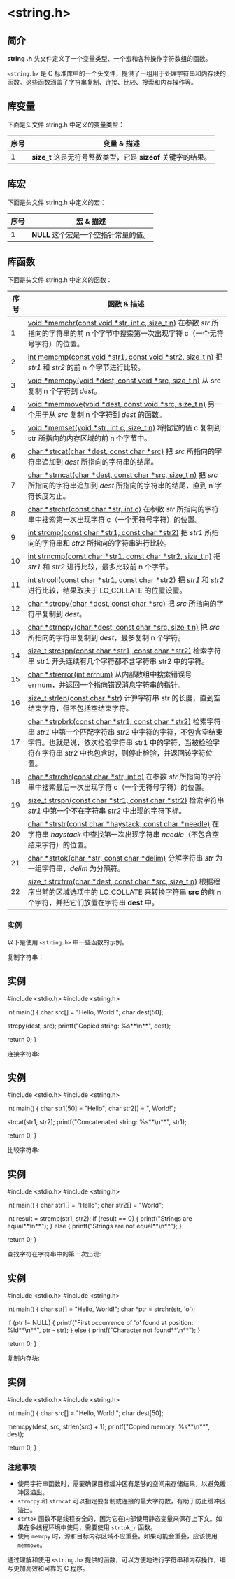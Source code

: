 # <string.h>

## 简介

**string .h** 头文件定义了一个变量类型、一个宏和各种操作字符数组的函数。

`<string.h>` 是 C 标准库中的一个头文件，提供了一组用于处理字符串和内存块的函数。这些函数涵盖了字符串复制、连接、比较、搜索和内存操作等。

## 库变量

下面是头文件 string.h 中定义的变量类型：

| 序号 | 变量 & 描述                                                  |
| ---- | ------------------------------------------------------------ |
| 1    | **size_t**  这是无符号整数类型，它是 **sizeof** 关键字的结果。 |

## 库宏

下面是头文件 string.h 中定义的宏：

| 序号 | 宏 & 描述                             |
| ---- | ------------------------------------- |
| 1    | **NULL** 这个宏是一个空指针常量的值。 |

## 库函数

下面是头文件 string.h 中定义的函数：

| 序号 | 函数 & 描述                                                  |
| ---- | ------------------------------------------------------------ |
| 1    | [void *memchr(const void *str, int c, size_t n)](https://www.runoob.com/cprogramming/c-function-memchr.html) 在参数 *str* 所指向的字符串的前 n 个字节中搜索第一次出现字符 c（一个无符号字符）的位置。 |
| 2    | [int memcmp(const void *str1, const void *str2, size_t n)](https://www.runoob.com/cprogramming/c-function-memcmp.html) 把 *str1* 和 *str2* 的前 n 个字节进行比较。 |
| 3    | [void *memcpy(void *dest, const void *src, size_t n)](https://www.runoob.com/cprogramming/c-function-memcpy.html) 从 src 复制 n 个字符到 *dest*。 |
| 4    | [void *memmove(void *dest, const void *src, size_t n)](https://www.runoob.com/cprogramming/c-function-memmove.html) 另一个用于从 *src* 复制 n 个字符到 *dest* 的函数。 |
| 5    | [void *memset(void *str, int c, size_t n)](https://www.runoob.com/cprogramming/c-function-memset.html) 将指定的值 c 复制到 str 所指向的内存区域的前 n 个字节中。 |
| 6    | [char *strcat(char *dest, const char *src)](https://www.runoob.com/cprogramming/c-function-strcat.html) 把 *src* 所指向的字符串追加到 *dest* 所指向的字符串的结尾。 |
| 7    | [char *strncat(char *dest, const char *src, size_t n)](https://www.runoob.com/cprogramming/c-function-strncat.html) 把 *src* 所指向的字符串追加到 *dest* 所指向的字符串的结尾，直到 n 字符长度为止。 |
| 8    | [char *strchr(const char *str, int c)](https://www.runoob.com/cprogramming/c-function-strchr.html) 在参数 *str* 所指向的字符串中搜索第一次出现字符 c（一个无符号字符）的位置。 |
| 9    | [int strcmp(const char *str1, const char *str2)](https://www.runoob.com/cprogramming/c-function-strcmp.html) 把 *str1* 所指向的字符串和 *str2* 所指向的字符串进行比较。 |
| 10   | [int strncmp(const char *str1, const char *str2, size_t n)](https://www.runoob.com/cprogramming/c-function-strncmp.html) 把 *str1* 和 *str2* 进行比较，最多比较前 n 个字节。 |
| 11   | [int strcoll(const char *str1, const char *str2)](https://www.runoob.com/cprogramming/c-function-strcoll.html) 把 *str1* 和 *str2* 进行比较，结果取决于 LC_COLLATE 的位置设置。 |
| 12   | [char *strcpy(char *dest, const char *src)](https://www.runoob.com/cprogramming/c-function-strcpy.html) 把 *src* 所指向的字符串复制到 *dest*。 |
| 13   | [char *strncpy(char *dest, const char *src, size_t n)](https://www.runoob.com/cprogramming/c-function-strncpy.html) 把 *src* 所指向的字符串复制到 *dest*，最多复制 n 个字符。 |
| 14   | [size_t strcspn(const char *str1, const char *str2)](https://www.runoob.com/cprogramming/c-function-strcspn.html) 检索字符串 str1 开头连续有几个字符都不含字符串 str2 中的字符。 |
| 15   | [char *strerror(int errnum)](https://www.runoob.com/cprogramming/c-function-strerror.html) 从内部数组中搜索错误号 errnum，并返回一个指向错误消息字符串的指针。 |
| 16   | [size_t strlen(const char *str)](https://www.runoob.com/cprogramming/c-function-strlen.html) 计算字符串 str 的长度，直到空结束字符，但不包括空结束字符。 |
| 17   | [char *strpbrk(const char *str1, const char *str2)](https://www.runoob.com/cprogramming/c-function-strpbrk.html) 检索字符串 *str1* 中第一个匹配字符串 *str2* 中字符的字符，不包含空结束字符。也就是说，依次检验字符串 str1 中的字符，当被检验字符在字符串 str2 中也包含时，则停止检验，并返回该字符位置。 |
| 18   | [char *strrchr(const char *str, int c)](https://www.runoob.com/cprogramming/c-function-strrchr.html) 在参数 *str* 所指向的字符串中搜索最后一次出现字符 c（一个无符号字符）的位置。 |
| 19   | [size_t strspn(const char *str1, const char *str2)](https://www.runoob.com/cprogramming/c-function-strspn.html) 检索字符串 *str1* 中第一个不在字符串 *str2* 中出现的字符下标。 |
| 20   | [char *strstr(const char *haystack, const char *needle)](https://www.runoob.com/cprogramming/c-function-strstr.html) 在字符串 *haystack* 中查找第一次出现字符串 *needle*（不包含空结束字符）的位置。 |
| 21   | [char *strtok(char *str, const char *delim)](https://www.runoob.com/cprogramming/c-function-strtok.html) 分解字符串 *str* 为一组字符串，*delim* 为分隔符。 |
| 22   | [size_t strxfrm(char *dest, const char *src, size_t n)](https://www.runoob.com/cprogramming/c-function-strxfrm.html) 根据程序当前的区域选项中的 LC_COLLATE 来转换字符串 **src** 的前 **n** 个字符，并把它们放置在字符串 **dest** 中。 |

### 实例

以下是使用 `<string.h>` 中一些函数的示例。

复制字符串：

## 实例

\#include <stdio.h>
 \#include <string.h>
 
 int main() {
   char src[] = "Hello, World!";
   char dest[50];
 
   strcpy(dest, src);
   printf("Copied string: %s**\n**", dest);
 
   return 0;
 }

连接字符串:

## 实例

\#include <stdio.h>
 \#include <string.h>
 
 int main() {
   char str1[50] = "Hello";
   char str2[] = ", World!";
 
   strcat(str1, str2);
   printf("Concatenated string: %s**\n**", str1);
 
   return 0;
 }

比较字符串:

## 实例

\#include <stdio.h>
 \#include <string.h>
 
 int main() {
   char str1[] = "Hello";
   char str2[] = "World";
 
   int result = strcmp(str1, str2);
   if (result == 0) {
     printf("Strings are equal**\n**");
   } else {
     printf("Strings are not equal**\n**");
   }
 
   return 0;
 }

查找字符在字符串中的第一次出现:

## 实例

\#include <stdio.h>
 \#include <string.h>
 
 int main() {
   char str[] = "Hello, World!";
   char *ptr = strchr(str, 'o');
 
   if (ptr != NULL) {
     printf("First occurrence of 'o' found at position: %ld**\n**", ptr - str);
   } else {
     printf("Character not found**\n**");
   }
 
   return 0;
 }

复制内存块:

## 实例

\#include <stdio.h>
 \#include <string.h>
 
 int main() {
   char src[] = "Hello, World!";
   char dest[50];
 
   memcpy(dest, src, strlen(src) + 1);
   printf("Copied memory: %s**\n**", dest);
 
   return 0;
 }

### 注意事项

- 使用字符串函数时，需要确保目标缓冲区有足够的空间来存储结果，以避免缓冲区溢出。
- `strncpy` 和 `strncat` 可以指定要复制或连接的最大字符数，有助于防止缓冲区溢出。
- `strtok` 函数不是线程安全的，因为它在内部使用静态变量来保存上下文。如果在多线程环境中使用，需要使用 `strtok_r` 函数。
- 使用 `memcpy` 时，源和目标内存区域不应重叠。如果可能会重叠，应该使用 `memmove`。

通过理解和使用 `<string.h>` 提供的函数，可以方便地进行字符串和内存操作，编写更加高效和可靠的 C 程序。